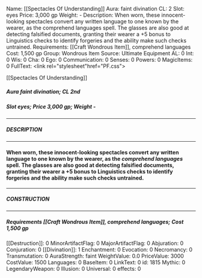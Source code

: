 Name: [[Spectacles Of Understanding]]
Aura: faint divination
CL: 2
Slot: eyes
Price: 3,000 gp
Weight: -
Description: When worn, these innocent-looking spectacles convert any written language to one known by the wearer, as the comprehend languages spell. The glasses are also good at detecting falsified documents, granting their wearer a +5 bonus to Linguistics checks to identify forgeries and the ability make such checks untrained.
Requirements: [[Craft Wondrous Item]], comprehend languages
Cost: 1,500 gp
Group: Wondrous Item
Source: Ultimate Equipment
AL: 0
Int: 0
Wis: 0
Cha: 0
Ego: 0
Communication: 0
Senses: 0
Powers: 0
MagicItems: 0
FullText: <link rel="stylesheet"href="PF.css"><div class="heading"><p class="alignleft">[[Spectacles Of Understanding]]</p><div style="clear: both;"></div></div><div><h5><b>Aura </b>faint divination; <b>CL </b>2nd</h5><h5><b>Slot </b>eyes; <b>Price </b>3,000 gp; <b>Weight </b>-</h5></div><hr/><div><h5><b>DESCRIPTION</b></h5></div><hr/><div><h4><p>When worn, these innocent-looking spectacles convert any written language to one known by the wearer, as the <i>comprehend languages</i> spell. The glasses are also good at detecting falsified documents, granting their wearer a +5 bonus to Linguistics checks to identify forgeries and the ability make such checks untrained.</p></h4></div><hr/><div><h5><b>CONSTRUCTION</b></h5></div><hr/><div><h5><b>Requirements </b>[[Craft Wondrous Item]], <i>comprehend languages</i>; <b>Cost </b>1,500 gp</h5></div>
[[Destruction]]: 0
MinorArtifactFlag: 0
MajorArtifactFlag: 0
Abjuration: 0
Conjuration: 0
[[Divination]]: 1
Enchantment: 0
Evocation: 0
Necromancy: 0
Transmutation: 0
AuraStrength: faint
WeightValue: 0.0
PriceValue: 3000
CostValue: 1500
Languages: 0
BaseItem: 0
LinkText: 0
id: 1815
Mythic: 0
LegendaryWeapon: 0
Illusion: 0
Universal: 0
effects: 0
